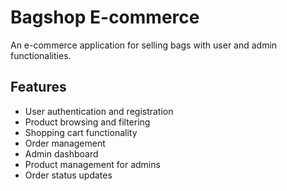 # Bagshop E-commerce

An e-commerce application for selling bags with user and admin functionalities.

## Features

- User authentication and registration
- Product browsing and filtering
- Shopping cart functionality
- Order management
- Admin dashboard
- Product management for admins
- Order status updates
